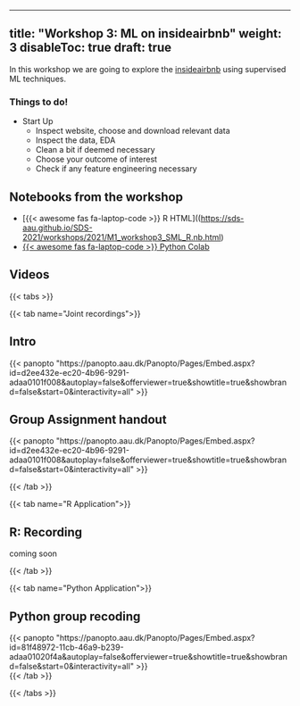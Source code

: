 
---
title: "Workshop 3: ML on insideairbnb"
weight: 3
disableToc: true
draft: true
---


In this workshop we are going to explore the [insideairbnb](http://insideairbnb.com/) using supervised ML techniques.

### Things to do!

- Start Up
  - Inspect website, choose and download relevant data
  - Inspect the data, EDA
  - Clean a bit if deemed necessary
  - Choose your outcome of interest
  - Check if any feature engineering necessary

## Notebooks from the workshop

* [{{< awesome fas fa-laptop-code >}} R HTML]((https://sds-aau.github.io/SDS-2021/workshops/2021/M1_workshop3_SML_R.nb.html)
* [{{< awesome fas fa-laptop-code >}} Python Colab](https://colab.research.google.com/github/SDS-AAU/SDS-master/blob/master/M1/Notebooks/workshops/M1_W3_nb_py.ipynb)




<!---
### Schedule for the workshop

| Time        | Activity                                                              |
|-------------|-----------------------------------------------------------------------|
| 9:10-9:45   | Work in groups on Dimensionality reduction |
| 10:00-10:15 | Explore issues and discuss                |
| 10:15-11:00 | Work in groups on Clustering questions                                                 |
| 11:10-11:45 | Discuss solutions and explore alternative analyses split                                          |
| 11:45-12:00 | Hand out Peergrade assignment                                         |                                    |


## In class Notebooks

* R team [:::: HERE ::::](https://sds-aau.github.io/SDS-2021/workshops/2021/M1_workshop2_UML_R.nb.html)

--->


## Videos

{{< tabs >}}

{{< tab name="Joint recordings">}}
  <h2>Intro</h2>
  {{< panopto  "https://panopto.aau.dk/Panopto/Pages/Embed.aspx?id=d2ee432e-ec20-4b96-9291-adaa0101f008&autoplay=false&offerviewer=true&showtitle=true&showbrand=false&start=0&interactivity=all" >}}

 <h2>Group Assignment handout</h2>
  {{< panopto  "https://panopto.aau.dk/Panopto/Pages/Embed.aspx?id=d2ee432e-ec20-4b96-9291-adaa0101f008&autoplay=false&offerviewer=true&showtitle=true&showbrand=false&start=0&interactivity=all" >}}


{{< /tab >}}



{{< tab name="R Application">}}
<div>

  <h2>R: Recording</h2>
 
 coming soon

</div>
{{< /tab >}}



{{< tab name="Python Application">}}
<div>
  
  
  <h2>Python group recoding </h2>
  {{< panopto "https://panopto.aau.dk/Panopto/Pages/Embed.aspx?id=81f48972-11cb-46a9-b239-adaa01020f4a&autoplay=false&offerviewer=true&showtitle=true&showbrand=false&start=0&interactivity=all" >}}
</div>
{{< /tab >}}

{{< /tabs >}}



